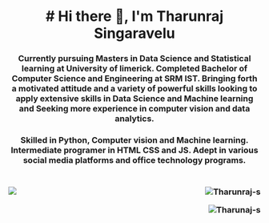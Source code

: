 <h1 align="center"># Hi there 👋, I'm Tharunraj Singaravelu</h1>

<h3 align="center">Currently pursuing Masters in Data Science and Statistical learning at University of limerick. Completed Bachelor of Computer Science and Engineering at SRM IST. Bringing forth a motivated attitude and a variety of powerful skills looking to apply extensive skills in Data Science and Machine learning and Seeking more experience in computer vision and data analytics.</h3>
<h3 align="center">Skilled in Python, Computer vision and Machine learning. Intermediate programer in HTML CSS and JS. Adept in various social media platforms and office technology programs.<h3><br>

   <a>
    <img src="https://github-readme-stats.vercel.app/api/top-langs/?username=Tharunraj-s&theme=radical&langs_count=8" >&emsp;
  </a>
 
  <a>
    <img align="right" src="https://github-readme-stats.vercel.app/api?username=Tharunraj-s&show_icons=true&locale=en&theme=radical" alt="Tharunraj-s" />
  </a>

 <p> 
    <img align="right" src="https://komarev.com/ghpvc/?username=Tharunraj-s&label=Profile%20views&color=0e75b6&style=flat" alt="Tharunaj-s" /> 
  </p>
